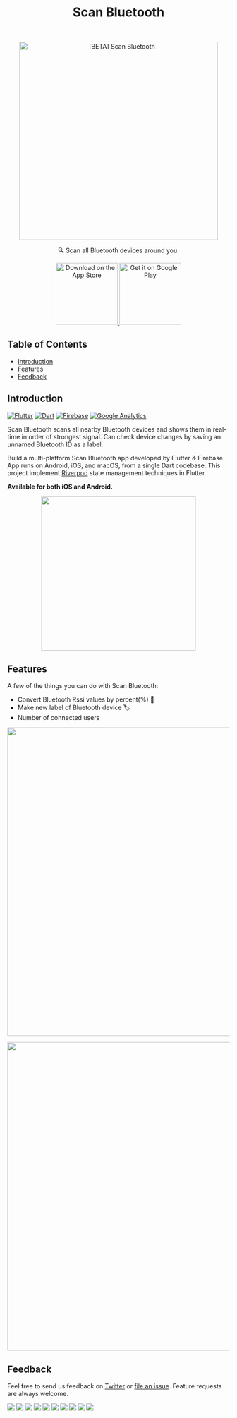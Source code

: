 <h1 align="center"> Scan Bluetooth </h1> <br>
<p align="center">
  <a href="https://fruitshop.app">
    <img alt="[BETA] Scan Bluetooth" title="Scan Bluetooth" src="https://imgur.com/noOg64Y.png" width="450">
  </a>
</p>

<p align="center">
  🔍 Scan all Bluetooth devices around you.
</p>

<p align="center">
  <a href="https://testflight.apple.com/join/wuUT61hY">
    <img alt="Download on the App Store" title="App Store" src="http://i.imgur.com/0n2zqHD.png" width="140">
  </a>

  <a href="https://play.google.com/store/apps/details?id=app.fruitshop.bomb">
    <img alt="Get it on Google Play" title="Google Play" src="http://i.imgur.com/mtGRPuM.png" width="140">
  </a>
</p>

<!-- START doctoc generated TOC please keep comment here to allow auto update -->
<!-- DON'T EDIT THIS SECTION, INSTEAD RE-RUN doctoc TO UPDATE -->
## Table of Contents

- [Introduction](#introduction)
- [Features](#features)
- [Feedback](#feedback)

<!-- END doctoc generated TOC please keep comment here to allow auto update -->

## Introduction

[![Flutter](https://img.shields.io/badge/Flutter-02569B?style=for-the-badge&logo=flutter&logoColor=whit)](https://flutter.dev)
[![Dart](https://img.shields.io/badge/Dart-0175C2?style=for-the-badge&logo=dart&logoColor=white)](https://dart.dev)
[![Firebase](https://img.shields.io/badge/firebase-ffca28?style=for-the-badge&logo=firebase&logoColor=black)](https://firebase.google.com)
[![Google Analytics](https://img.shields.io/badge/Google%20Analytics-E37400?style=for-the-badge&logo=google%20analytics&logoColor=white)](https://firebase.google.com/products/analytics)

Scan Bluetooth scans all nearby Bluetooth devices and shows them in real-time in order of strongest signal.
Can check device changes by saving an unnamed Bluetooth ID as a label.

Build a multi-platform Scan Bluetooth app developed by Flutter & Firebase.  
App runs on Android, iOS, and macOS, from a single Dart codebase.
This project implement [Riverpod](https://riverpod.dev) state management techniques in Flutter.  

**Available for both iOS and Android.**

<p align="center">
  <img src = "http://i.imgur.com/HowF6aM.png" width=350>
</p>

## Features

A few of the things you can do with Scan Bluetooth:

* Convert Bluetooth Rssi values by percent(%) 📶
* Make new label of Bluetooth device 🏷
* Number of connected users


<p align="center">
  <img src = "http://i.imgur.com/IkSnFRL.png" width=700>
</p>

<p align="center">
  <img src = "http://i.imgur.com/0iorG20.png" width=700>
</p>

## Feedback

Feel free to send us feedback on [Twitter](https://twitter.com/Ska__Lee) or [file an issue](https://github.com/ska2519/scan_bluetooth/issues/new). Feature requests are always welcome.


<a href="https://opencollective.com/git-point/sponsor/0/website" target="_blank"><img src="https://opencollective.com/git-point/sponsor/0/avatar.svg"></a>
<a href="https://opencollective.com/git-point/sponsor/1/website" target="_blank"><img src="https://opencollective.com/git-point/sponsor/1/avatar.svg"></a>
<a href="https://opencollective.com/git-point/sponsor/2/website" target="_blank"><img src="https://opencollective.com/git-point/sponsor/2/avatar.svg"></a>
<a href="https://opencollective.com/git-point/sponsor/3/website" target="_blank"><img src="https://opencollective.com/git-point/sponsor/3/avatar.svg"></a>
<a href="https://opencollective.com/git-point/sponsor/4/website" target="_blank"><img src="https://opencollective.com/git-point/sponsor/4/avatar.svg"></a>
<a href="https://opencollective.com/git-point/sponsor/5/website" target="_blank"><img src="https://opencollective.com/git-point/sponsor/5/avatar.svg"></a>
<a href="https://opencollective.com/git-point/sponsor/6/website" target="_blank"><img src="https://opencollective.com/git-point/sponsor/6/avatar.svg"></a>
<a href="https://opencollective.com/git-point/sponsor/7/website" target="_blank"><img src="https://opencollective.com/git-point/sponsor/7/avatar.svg"></a>
<a href="https://opencollective.com/git-point/sponsor/8/website" target="_blank"><img src="https://opencollective.com/git-point/sponsor/8/avatar.svg"></a>
<a href="https://opencollective.com/git-point/sponsor/9/website" target="_blank"><img src="https://opencollective.com/git-point/sponsor/9/avatar.svg"></a>

